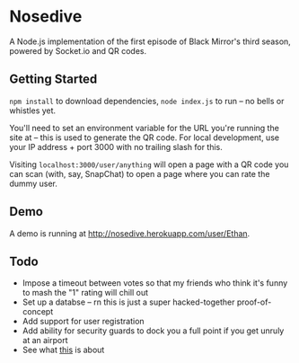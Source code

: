 # Nosedive
A Node.js implementation of the first episode of Black Mirror's third season, powered by Socket.io and QR codes.

## Getting Started

`npm install` to download dependencies, `node index.js` to run – no bells or whistles yet.

You'll need to set an environment variable for the URL you're running the site at – this is used to generate the QR code. For local development, use your IP address + port 3000 with no trailing slash for this.

Visiting `localhost:3000/user/anything` will open a page with a QR code you can scan (with, say, SnapChat) to open a page where you can rate the dummy user.

## Demo

A demo is running at http://nosedive.herokuapp.com/user/Ethan.

## Todo

* Impose a timeout between votes so that my friends who think it's funny to mash the "1" rating will chill out
* Set up a databse – rn this is just a super hacked-together proof-of-concept
* Add support for user registration
* Add ability for security guards to dock you a full point if you get unruly at an airport
* See what [this](https://github.com/louisondumont/facematch) is about
